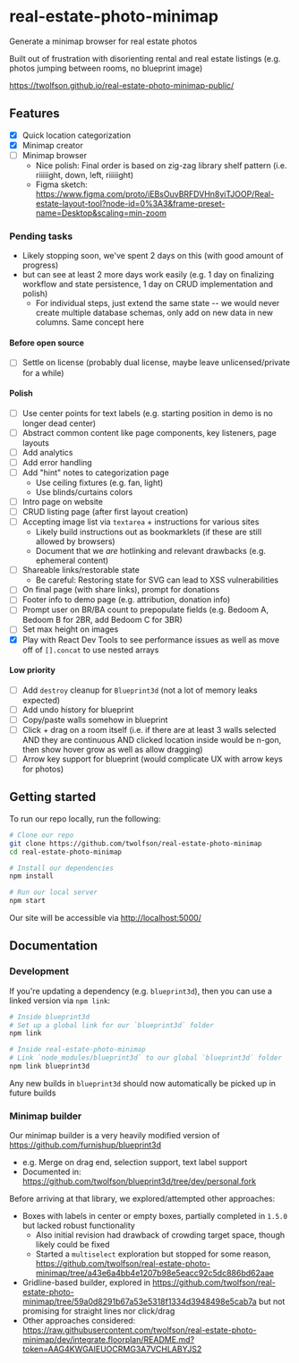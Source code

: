 # real-estate-photo-minimap
Generate a minimap browser for real estate photos

Built out of frustration with disorienting rental and real estate listings (e.g. photos jumping between rooms, no blueprint image)

<https://twolfson.github.io/real-estate-photo-minimap-public/>

## Features
- [x] Quick location categorization
- [x] Minimap creator
- [ ] Minimap browser
  - Nice polish: Final order is based on zig-zag library shelf pattern (i.e. riiiiight, down, left, riiiiight)
  - Figma sketch: https://www.figma.com/proto/iEBsOuvBRFDVHn8yiTJOOP/Real-estate-layout-tool?node-id=0%3A3&frame-preset-name=Desktop&scaling=min-zoom

### Pending tasks
- Likely stopping soon, we've spent 2 days on this (with good amount of progress)
- but can see at least 2 more days work easily (e.g. 1 day on finalizing workflow and state persistence, 1 day on CRUD implementation and polish)
  - For individual steps, just extend the same state -- we would never create multiple database schemas, only add on new data in new columns. Same concept here

#### Before open source
- [ ] Settle on license (probably dual license, maybe leave unlicensed/private for a while)

#### Polish
- [ ] Use center points for text labels (e.g. starting position in demo is no longer dead center)
- [ ] Abstract common content like page components, key listeners, page layouts
- [ ] Add analytics
- [ ] Add error handling
- [ ] Add "hint" notes to categorization page
  - Use ceiling fixtures (e.g. fan, light)
  - Use blinds/curtains colors
- [ ] Intro page on website
- [ ] CRUD listing page (after first layout creation)
- [ ] Accepting image list via `textarea` + instructions for various sites
  - Likely build instructions out as bookmarklets (if these are still allowed by browsers)
  - Document that we *are* hotlinking and relevant drawbacks (e.g. ephemeral content)
- [ ] Shareable links/restorable state
  - Be careful: Restoring state for SVG can lead to XSS vulnerabilities
- [ ] On final page (with share links), prompt for donations
- [ ] Footer info to demo page (e.g. attribution, donation info)
- [ ] Prompt user on BR/BA count to prepopulate fields (e.g. Bedoom A, Bedoom B for 2BR, add Bedoom C for 3BR)
- [ ] Set max height on images
- [x] Play with React Dev Tools to see performance issues as well as move off of `[].concat` to use nested arrays

#### Low priority
- [ ] Add `destroy` cleanup for `Blueprint3d` (not a lot of memory leaks expected)
- [ ] Add undo history for blueprint
- [ ] Copy/paste walls somehow in blueprint
- [ ] Click + drag on a room itself (i.e. if there are at least 3 walls selected AND they are continuous AND clicked location inside would be n-gon, then show hover grow as well as allow dragging)
- [ ] Arrow key support for blueprint (would complicate UX with arrow keys for photos)

## Getting started
To run our repo locally, run the following:

```bash
# Clone our repo
git clone https://github.com/twolfson/real-estate-photo-minimap
cd real-estate-photo-minimap

# Install our dependencies
npm install

# Run our local server
npm start
```

Our site will be accessible via <http://localhost:5000/>

## Documentation
### Development
If you're updating a dependency (e.g. `blueprint3d`), then you can use a linked version via `npm link`:

```bash
# Inside blueprint3d
# Set up a global link for our `blueprint3d` folder
npm link

# Inside real-estate-photo-minimap
# Link `node_modules/blueprint3d` to our global `blueprint3d` folder
npm link blueprint3d
```

Any new builds in `blueprint3d` should now automatically be picked up in future builds

### Minimap builder
Our minimap builder is a very heavily modified version of <https://github.com/furnishup/blueprint3d>

- e.g. Merge on drag end, selection support, text label support
- Documented in: https://github.com/twolfson/blueprint3d/tree/dev/personal.fork

Before arriving at that library, we explored/attempted other approaches:

- Boxes with labels in center or empty boxes, partially completed in `1.5.0` but lacked robust functionality
  - Also initial revision had drawback of crowding target space, though likely could be fixed
  - Started a `multiselect` exploration but stopped for some reason, <https://github.com/twolfson/real-estate-photo-minimap/tree/a43e6a4bb4e1207b98e5eacc92c5dc886bd62aae>
- Gridline-based builder, explored in <https://github.com/twolfson/real-estate-photo-minimap/tree/59a0d8291b67a53e5318f1334d3948498e5cab7a> but not promising for straight lines nor click/drag
- Other approaches considered: <https://raw.githubusercontent.com/twolfson/real-estate-photo-minimap/dev/integrate.floorplan/README.md?token=AAG4KWGAIEUOCRMG3A7VCHLABYJS2>
